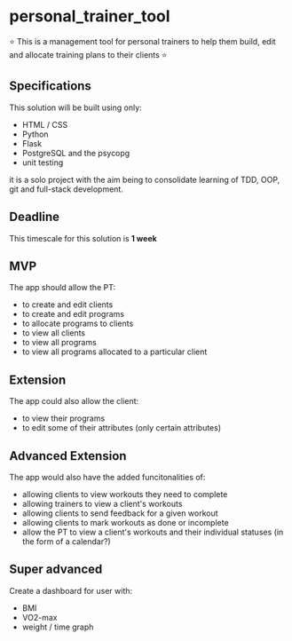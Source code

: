 # personal_trainer_tool

:star: This is a management tool for personal trainers to help them build, edit and allocate training plans to their clients :star:

## Specifications 

This solution will be built using only:

* HTML / CSS
* Python
* Flask
* PostgreSQL and the psycopg
* unit testing

it is a solo project with the aim being to consolidate learning of TDD, OOP, git and full-stack development.

## Deadline

This timescale for this solution is **1 week** 

## MVP

The app should allow the PT:
* to create and edit clients
* to create and edit programs 
* to allocate programs to clients
* to view all clients
* to view all programs
* to view all programs allocated to a particular client

## Extension

The app could also allow the client:
* to view their programs 
* to edit some of their attributes (only certain attributes)



## Advanced Extension

The app would also have the added funcitonalities of:
* allowing clients to view workouts they need to complete
* allowing trainers to view a client's workouts
* allowing clients to send feedback for a given workout
* allowing clients to mark workouts as done or incomplete
* allow the PT to view a client's workouts and their individual statuses (in the form of a calendar?)

## Super advanced

Create a dashboard for user with:
* BMI
* VO2-max
* weight / time graph
